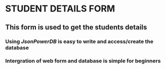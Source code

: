 # STUDENT DETAILS FORM
## This form is used to get the students details
### Using *JsonPowerDB* is easy to write and access/create the database 
### Intergration of web form and database is simple for beginners
